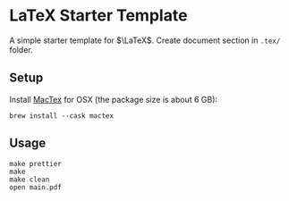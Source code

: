 # LaTeX Starter Template

A simple starter template for $\LaTeX$. Create document section in `.tex/` folder.

## Setup

Install [MacTex](https://www.tug.org/mactex/) for OSX (the package size is about 6 GB):

```
brew install --cask mactex
```

## Usage

```
make prettier
make
make clean
open main.pdf
```
